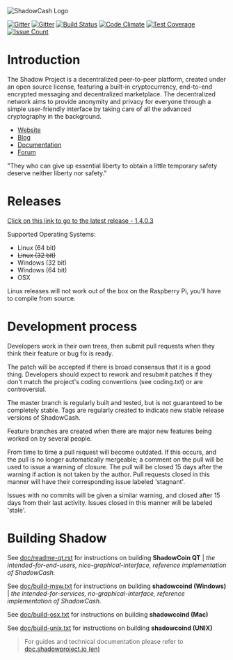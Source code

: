 ![ShadowCash Logo](https://i.imgur.com/ovemJA3.png)

[![Gitter](https://slack.shadowproject.io/badge.svg)](https://slack.shadowproject.io/)
[![Gitter](https://badges.gitter.im/shadowproject/shadow.svg)](https://gitter.im/shadowproject/shadow?utm_source=badge&utm_medium=badge&utm_campaign=pr-badge&utm_content=body_badge) [![Build Status](https://travis-ci.org/shadowproject/shadow.svg?branch=master)](https://travis-ci.org/shadowproject/shadow) [![Code Climate](https://codeclimate.com/github/shadowproject/shadow/badges/gpa.svg)](https://codeclimate.com/github/shadowproject/shadow) [![Test Coverage](https://codeclimate.com/github/shadowproject/shadow/badges/coverage.svg)](https://codeclimate.com/github/shadowproject/shadow/coverage) [![Issue Count](https://codeclimate.com/github/shadowproject/shadow/badges/issue_count.svg)](https://codeclimate.com/github/shadowproject/shadow)

Introduction
===========================

The Shadow Project  is a decentralized peer-to-peer platform, created under an open source license, featuring a built-in cryptocurrency, end-to-end encrypted messaging and decentralized marketplace. The decentralized network aims to provide anonymity and privacy for everyone through a simple user-friendly interface by taking care of all the advanced cryptography in the background. 

* [Website](https://shadowproject.io/)
* [Blog](https://blog.shadowproject.io/)
* [Documentation](https://doc.shadowproject.io/)
* [Forum](https://talk.shadowproject.io/)

"They who can give up essential liberty to obtain a little temporary safety deserve neither liberty nor safety." 

Releases
===========================
[Click on this link to go to the latest release - 1.4.0.3](https://github.com/shadowproject/shadow/releases/latest)

Supported Operating Systems:
* Linux (64 bit)
* ~~Linux (32 bit)~~
* Windows (32 bit)
* Windows (64 bit)
* OSX 


Linux releases will not work out of the box on the Raspberry Pi, you'll have to compile from source.

Development process
===========================

Developers work in their own trees, then submit pull requests when
they think their feature or bug fix is ready.

The patch will be accepted if there is broad consensus that it is a
good thing.  Developers should expect to rework and resubmit patches
if they don't match the project's coding conventions (see coding.txt)
or are controversial.

The master branch is regularly built and tested, but is not guaranteed
to be completely stable. Tags are regularly created to indicate new
stable release versions of ShadowCash.

Feature branches are created when there are major new features being
worked on by several people.

From time to time a pull request will become outdated. If this occurs, and
the pull is no longer automatically mergeable; a comment on the pull will
be used to issue a warning of closure. The pull will be closed 15 days
after the warning if action is not taken by the author. Pull requests closed
in this manner will have their corresponding issue labeled 'stagnant'.

Issues with no commits will be given a similar warning, and closed after
15 days from their last activity. Issues closed in this manner will be 
labeled 'stale'.

Building Shadow
===========================

See [doc/readme-qt.rst](https://github.com/shadowproject/shadow/blob/master/doc/readme-qt.rst) for instructions on building **ShadowCoin QT** | *the intended-for-end-users, nice-graphical-interface, reference implementation of ShadowCash.*

See [doc/build-msw.txt](https://github.com/shadowproject/shadow/blob/master/doc/build-msw.txt) for instructions on building **shadowcoind (Windows)** | *the intended-for-services, no-graphical-interface, reference implementation of ShadowCash.*

See [doc/build-osx.txt](https://github.com/shadowproject/shadow/blob/master/doc/build-osx.txt) for instructions on building **shadowcoind (Mac)**

See [doc/build-unix.txt](https://github.com/shadowproject/shadow/blob/master/doc/build-unix.txt) for instructions on building **shadowcoind (UNIX)**


> For guides and technical documentation please refer to [doc.shadowproject.io (en)](https://shadowproject.io/en/documentation)
